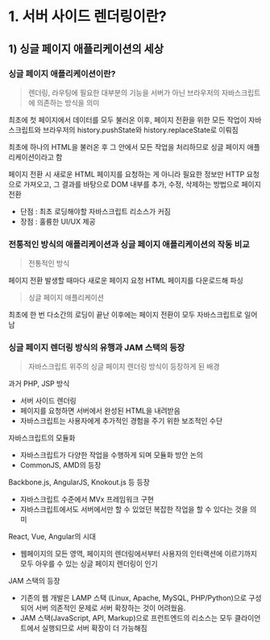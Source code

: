 # 1. 서버 사이드 렌더링이란?

## 1) 싱글 페이지 애플리케이션의 세상

### 싱글 페이지 애플리케이션이란?

> 렌더링, 라우팅에 필요한 대부분의 기능을 서버가 아닌 브라우저의 자바스크립트에 의존하는 방식을 의미

최초에 첫 페이지에서 데이터를 모두 불러온 이후, 페이지 전환을 위한 모든 작업이 자바스크립트와 브라우저의 history.pushState와 history.replaceState로 이뤄짐

최초에 하나의 HTML을 불러온 후 그 안에서 모든 작업을 처리하므로 싱글 페이지 애플리케이션이라고 함

페이지 전환 시 새로운 HTML 페이지를 요청하는 게 아니라 필요한 정보만 HTTP 요청으로 가져오고, 그 결과를 바탕으로 DOM 내부를 추가, 수정, 삭제하는 방법으로 페이지 전환

- 단점 : 최초 로딩해야할 자바스크립트 리소스가 커짐
- 장점 : 훌륭한 UI/UX 제공

### 전통적인 방식의 애플리케이션과 싱글 페이지 애플리케이션의 작동 비교

> 전통적인 방식

페이지 전환 발생할 때마다 새로운 페이지 요청
HTML 페이지를 다운로드해 파싱

> 싱글 페이지 애플리케이션

최초에 한 번 다소간의 로딩이 끝난 이후에는 페이지 전환이 모두 자바스크립트로 일어남

### 싱글 페이지 렌더링 방식의 유행과 JAM 스택의 등장

> 자바스크립트 위주의 싱글 페이지 렌더링 방식이 등장하게 된 배경

과거 PHP, JSP 방식
- 서버 사이드 렌더링
- 페이지를 요청하면 서버에서 완성된 HTML을 내려받음
- 자바스크립트는 사용자에게 추가적인 경험을 주기 위한 보조적인 수단

자바스크립트의 모듈화
- 자바스크립트가 다양한 작업을 수행하게 되며 모듈화 방안 논의
- CommonJS, AMD의 등장

Backbone.js, AngularJS, Knokout.js 등 등장
- 자바스크립트 수준에서 MVx 프레임워크 구현
- 자바스크립트에서도 서버에서만 할 수 있었던 복잡한 작업을 할 수 있다는 것을 의미

React, Vue, Angular의 시대
- 웹페이지의 모든 영역, 페이지의 렌더링에서부터 사용자의 인터랙션에 이르기까지 모두 아우를 수 있는 싱글 페이지 렌더링이 인기

JAM 스택의 등장
- 기존의 웹 개발은 LAMP 스택 (Linux, Apache, MySQL, PHP/Python)으로 구성되어 서버 의존적인 문제로 서버 확장하는 것이 어려웠음.
- JAM 스택(JavaScript, API, Markup)으로 프런트엔드의 리소스는 모두 클라이언트에서 실행되므로 서버 확장이 더 가능해짐
